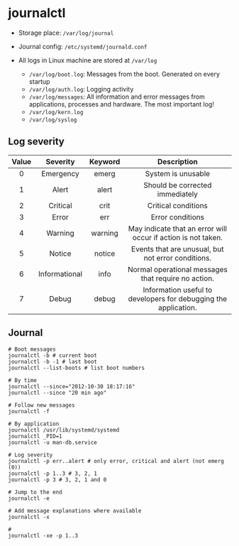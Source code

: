 # journalctl

- Storage place: `/var/log/journal`
- Journal config: `/etc/systemd/journald.conf`

- All logs in Linux machine are stored at `/var/log`
  - `/var/log/boot.log`: Messages from the boot. Generated on every startup
  - `/var/log/auth.log`: Logging activity
  - `/var/log/messages`: All information and error messages from applications, processes and hardware. The most important log!
  - `/var/log/kern.log`
  - `/var/log/syslog`

## Log severity

| Value |   Severity    | Keyword |                           Description                           |
| :---: | :-----------: | :-----: | :-------------------------------------------------------------: |
|   0   |   Emergency   |  emerg  |                       System is unusable                        |
|   1   |     Alert     |  alert  |                 Should be corrected immediately                 |
|   2   |   Critical    |  crit   |                       Critical conditions                       |
|   3   |     Error     |   err   |                        Error conditions                         |
|   4   |    Warning    | warning |  May indicate that an error will occur if action is not taken.  |
|   5   |    Notice     | notice  |       Events that are unusual, but not error conditions.        |
|   6   | Informational |  info   |       Normal operational messages that require no action.       |
|   7   |     Debug     |  debug  | Information useful to developers for debugging the application. |

## Journal

```shell
# Boot messages
journalctl -b # current boot
journalctl -b -1 # last boot
journalctl --list-boots # list boot numbers

# By time
journalctl --since="2012-10-30 18:17:16"
journalctl --since "20 min ago"

# Follow new messages
journalctl -f

# By application
journalctl /usr/lib/systemd/systemd
journalctl _PID=1
journalctl -u man-db.service

# Log severity
journalctl -p err..alert # only error, critical and alert (not emerg (0))
journalctl -p 1..3 # 3, 2, 1
journalctl -p 3 # 3, 2, 1 and 0

# Jump to the end
journalctl -e

# Add message explanations where available
journalctl -x

#
journalctl -xe -p 1..3
```
